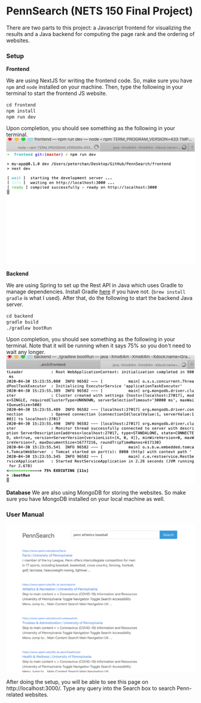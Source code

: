 # PennSearch (NETS 150 Final Project)

There are two parts to this project: a Javascript frontend for visualizing the results and a Java backend for computing the page rank and the ordering of websites.

### Setup
**Frontend**

We are using NextJS for writing the frontend code. So, make sure you have `npm` and `node` installed on your machine. Then, type the following in your terminal to start the frontend JS website.

```
cd frontend
npm install
npm run dev
```

Upon completion, you should see something as the following in your terminal.
![frontend terminal](https://github.com/mgarciaferreiro/PennSearch/blob/master/screenshots/frontend-terminal.png)

**Backend**

We are using Spring to set up the Rest API in Java which uses Gradle to manage dependencies. Install Gradle [here](https://gradle.org/install/) if you have not. (`brew install gradle` is what I used). After that, do the following to start the backend Java server.

```
cd backend
gradle build
./gradlew bootRun
```

Upon completion, you should see something as the following in your terminal. Note that it will be running when it says 75% so you don't need to wait any longer.
![backend terminal](https://github.com/mgarciaferreiro/PennSearch/blob/master/screenshots/backend-terminal.png)

**Database**
We are also using MongoDB for storing the websites. So make sure you have MongoDB installed on your local machine as well.

### User Manual

![PennSearch frontend](https://github.com/mgarciaferreiro/PennSearch/blob/master/screenshots/PennSearchScreenshot.png)

After doing the setup, you will be able to see this page on http://localhost:3000/. Type any query into the Search box to search Penn-related websites.
